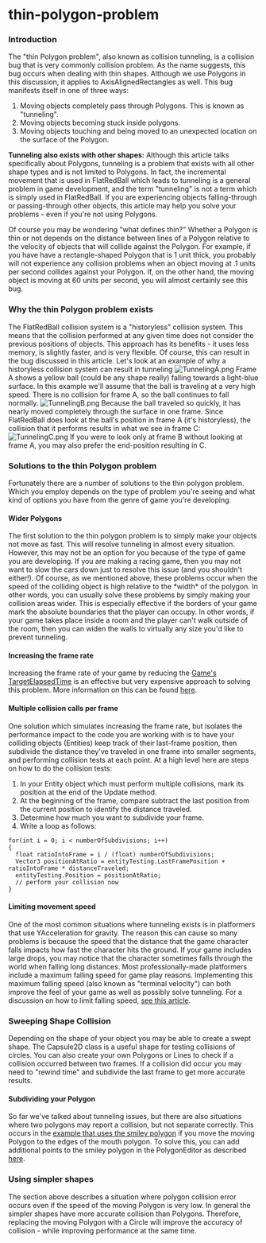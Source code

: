 # thin-polygon-problem

### Introduction

The "thin Polygon problem", also known as collision tunneling, is a collision bug that is very commonly collision problem. As the name suggests, this bug occurs when dealing with thin shapes. Although we use Polygons in this discussion, it applies to AxisAlignedRectangles as well. This bug manifests itself in one of three ways:

1. Moving objects completely pass through Polygons. This is known as "tunneling".
2. Moving objects becoming stuck inside polygons.
3. Moving objects touching and being moved to an unexpected location on the surface of the Polygon.

**Tunneling also exists with other shapes:** Although this article talks specifically about Polygons, tunneling is a problem that exists with all other shape types and is not limited to Polygons. In fact, the incremental movement that is used in FlatRedBall which leads to tunneling is a general problem in game development, and the term "tunneling" is not a term which is simply used in FlatRedBall. If you are experiencing objects falling-through or passing-through other objects, this article may help you solve your problems - even if you're not using Polygons.

Of course you may be wondering "what defines thin?" Whether a Polygon is thin or not depends on the distance between lines of a Polygon relative to the velocity of objects that will collide against the Polygon. For example, if you have have a rectangle-shaped Polygon that is 1 unit thick, you probably will not experience any collision problems when an object moving at .1 units per second collides against your Polygon. If, on the other hand, the moving object is moving at 60 units per second, you will almost certainly see this bug.

### Why the thin Polygon problem exists

The FlatRedBall collision system is a "historyless" collision system. This means that the collision performed at any given time does not consider the previous positions of objects. This approach has its benefits - it uses less memory, is slightly faster, and is very flexible. Of course, this can result in the bug discussed in this article. Let's look at an example of why a historyless collision system can result in tunneling ![TunnelingA.png](../../../../../../media/migrated\_media-TunnelingA.png) Frame A shows a yellow ball (could be any shape really) falling towards a light-blue surface. In this example we'll assume that the ball is traveling at a very high speed. There is no collision for frame A, so the ball continues to fall normally. ![TunnelingB.png](../../../../../../media/migrated\_media-TunnelingB.png) Because the ball traveled so quickly, it has nearly moved completely through the surface in one frame. Since FlatRedBall does look at the ball's position in frame A (it's historyless), the collision that it performs results in what we see in frame C: ![TunnelingC.png](../../../../../../media/migrated\_media-TunnelingC.png) If you were to look only at frame B without looking at frame A, you may also prefer the end-position resulting in C.

### Solutions to the thin Polygon problem

Fortunately there are a number of solutions to the thin polygon problem. Which you employ depends on the type of problem you're seeing and what kind of options you have from the genre of game you're developing.

#### Wider Polygons

The first solution to the thin polygon problem is to simply make your objects not move as fast. This will resolve tunneling in almost every situation. However, this may not be an option for you because of the type of game you are developing. If you are making a racing game, then you may not want to slow the cars down just to resolve this issue (and you shouldn't either!). Of course, as we mentioned above, these problems occur when the speed of the colliding object is high relative to the \*width\* of the polygon. In other words, you can usually solve these problems by simply making your collision areas wider. This is especially effective if the borders of your game mark the absolute boundaries that the player can occupy. In other words, if your game takes place inside a room and the player can't walk outside of the room, then you can widen the walls to virtually any size you'd like to prevent tunneling.

#### Increasing the frame rate

Increasing the frame rate of your game by reducing the [Game's TargetElapsedTime](../../../../microsoft-xna-framework/game/targetelapsedtime.md) is an effective but very expensive approach to solving this problem. More information on this can be found [here](../../../../../../frb/docs/index.php).

#### Multiple collision calls per frame

One solution which simulates increasing the frame rate, but isolates the performance impact to the code you are working with is to have your colliding objects (Entities) keep track of their last-frame position, then subdivide the distance they've traveled in one frame into smaller segments, and performing collision tests at each point. At a high level here are steps on how to do the collision tests:

1. In your Entity object which must perform multiple collisions, mark its position at the end of the Update method.
2. At the beginning of the frame, compare subtract the last position from the current position to identify the distance traveled.
3. Determine how much you want to subdivide your frame.
4. Write a loop as follows:

&#x20;

```
for(int i = 0; i < numberOfSubdivisions; i++)
{
  float ratioIntoFrame = i / (float) numberOfSubdivisions;
  Vector3 positionAtRatio = entityTesting.LastFramePosition + ratioIntoFrame * distanceTraveled;
  entityTesting.Position = positionAtRatio;
  // perform your collision now  
}
```

#### Limiting movement speed

One of the most common situations where tunneling exists is in platformers that use YAcceleration for gravity. The reason this can cause so many problems is because the speed that the distance that the game character falls impacts how fast the character hits the ground. If your game includes large drops, you may notice that the character sometimes falls through the world when falling long distances. Most professionally-made platformers include a maximum falling speed for game play reasons. Implementing this maximum falling speed (also known as "terminal velocity") can both improve the feel of your game as well as possibly solve tunneling. For a discussion on how to limit falling speed, [see this article](../../../../../../frb/docs/index.php).

### Sweeping Shape Collision

Depending on the shape of your object you may be able to create a swept shape. The Capsule2D class is a useful shape for testing collisions of circles. You can also create your own Polygons or Lines to check if a collision occurred between two frames. If a collision did occur you may need to "rewind time" and subdivide the last frame to get more accurate results.

#### Subdividing your Polygon

So far we've talked about tunneling issues, but there are also situations where two polygons may report a collision, but not separate correctly. This occurs in the [example that uses the smiley polygon](../../../../../../frb/docs/index.php#Loading\_Polygons\_from\_File\_.28.plylstx.29) if you move the moving Polygon to the edges of the mouth polygon. To solve this, you can add additional points to the smiley polygon in the PolygonEditor as described [here](../../../../../../frb/docs/index.php#Add\_Point\_Button).

### Using simpler shapes

The section above describes a situation where polygon collision error occurs even if the speed of the moving Polygon is very low. In general the simpler shapes have more accurate collision than Polygons. Therefore, replacing the moving Polygon with a Circle will improve the accuracy of collision - while improving performance at the same time.
